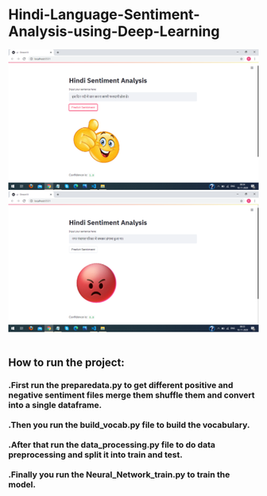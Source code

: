 # Hindi-Language-Sentiment-Analysis-using-Deep-Learning
<img src="https://github.com/Rajatkul1998/Hindi-Language-Sentiment-Analysis-using-Deep-Learning/blob/master/happy_img.png"><br>
<img src="https://github.com/Rajatkul1998/Hindi-Language-Sentiment-Analysis-using-Deep-Learning/blob/master/unhappy_img.png"><br><br>
<h2>How to run the project:</h2>
<h3>.First run the preparedata.py to get different positive and negative sentiment files merge them shuffle them and convert into a single dataframe.<br><br>
.Then you run the build_vocab.py file to build the vocabulary.<br><br>
.After that run the data_processing.py file to do data preprocessing and split it into train and test.<br><br>
.Finally you run the Neural_Network_train.py to train the model.<br><br>
</h3>
